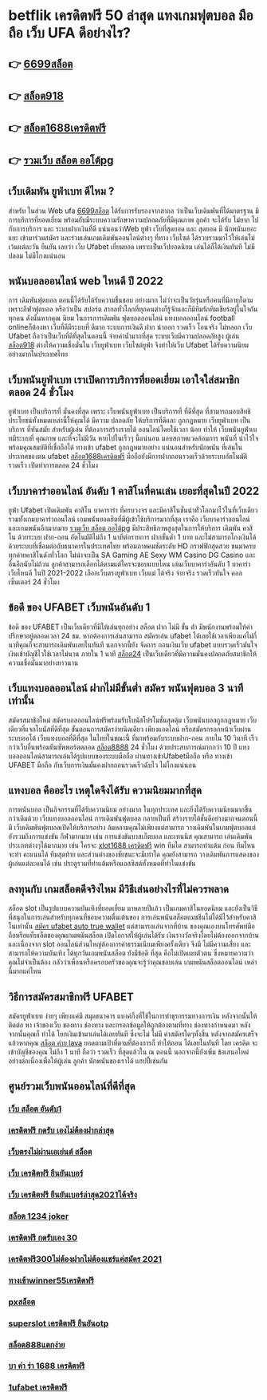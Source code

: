# betflik เครดิตฟรี 50 ล่าสุด แทงเกมฟุตบอล มือถือ  เว็บ UFA  ดีอย่างไร?

## 👉 [6699สล็อต](https://mabet.net/)
## 👉 [สล็อต918](https://member.mabet.net/?action=login)
## 👉 [สล็อต1688เครดิตฟรี](https://mabet.net/credit-free-new/)
## 👉 [รวมเว็บ สล็อต ออโต้pg](https://mabet.net/credit-free-50/)

## เว็บเดิมพัน ยูฟ่าเบท ดีไหม ?

สำหรับ ในส่วน Web  ufa [6699สล็อต](https://member.mabet.net/?action=login) ได้รับการรับรองจากสากล ว่าเป็นเว็บเดิมพันที่ได้มาตรฐาน  มีการบริการที่ยอดเยี่ยม พร้อมกับมีระบบความรักษาความปลอดภัยที่มีคุณภาพ ลูกค้า  จะได้รับ ไม่ยาก ไปกับการบริการ  และ ระบบฝากเงินที่ดี  แน่นอนว่าWeb   ยูฟ่า   เว็บที่สุดยอด และ สุดยอด มี นักพนันเยอะแยะ   เข้ามาร่วมสมัคร และร่วมเล่นเกมเดิมพันออนไลน์ต่างๆ ที่ทาง เว็บไซต์ ได้รวบรวมมาไว้ให้เล่นไม่เว้นแต่ละวัน  ยืนยัน เลยว่า เว็บ Ufabet   เยี่ยมยอด  เพราะเป็นเว็ปยอดนิยม เล่นได้ก็ได้เงินทันที ไม่มีปลอม ไม่มีโกงแน่นอน

##  พนันบอลออนไลน์ web ไหนดี ปี 2022

การ เดิมพันฟุตบอล  ตอนนี้ได้รับได้รับความชื่นชอบ อย่างมาก ไม่ว่าจะเป็นวัยรุ่นหรือคนที่มีอายุก็ตาม เพราะกีฬาฟุตบอล หรือว่าเป็น สปอร์ต สากลทั่วโลกที่ทุกคนต่างก็รู้จักและก็มีทีมรักทีมเชียร์อยู่ในใจกันทุกคน ดังนั้นหากคุณ นิยม ในการการเดิมพัน ฟุตบอลออนไลน์ แทงบอลออนไลน์ football onlineก็ต้องหา เว็บที่ดีมีระบบที่ ดีมาก ระบบการเงินดี  ฝาก   นำออก รวดเร็ว  โอนจริง ไม่หลอก เว็บ Ufabet ถือว่าเป็นเว็บที่ดีที่สุดในตอนนี้ จ่ายค่าน้ำมากที่สุด ระบบเว็บมีความปลอดภัยสูง  ผู้เล่น [สล็อต918](https://mabet.net/credit-free-new/) ต่างให้ความเชื่อมั่นใน เว็บยูฟ่าเบท เว็บไซต์ยูฟ่า จึงทำให้เว็บ Ufabet ได้รับความนิยมอย่างมากในประเทศไทย

##  เว็บพนันยูฟ่าเบท เราเปิดการบริการที่ยอดเยี่ยม  เอาใจใส่สมาชิกตลอด 24 ชั่วโมง

 ยูฟ่าเบท  เป็นบริการที่ มั่นคงที่สุด เพราะ เว็บพนันยูฟ่าเบท เป็นบริการที่ ที่ดีที่สุด ที่สามารถมอบสิทธิประโยชน์ทั้งหมดเหล่านี้ให้คุณได้ มีความ ปลอดภัย ให้บริการที่ดีและ ถูกกฎหมาย  เว็บยูฟ่าเบท เป็นบริการ ที่ทันสมัย สำหรับผู้เล่น ที่ต้องการสร้างรายได้ ออนไลน์โดยใช้เวลา น้อย  ทำให้  เว็บพนันยูฟ่าเบทมีระบบที่ คุณภาพ และที่จะไม่มีวัน หายไปในเร็วๆ นี้แน่นอน มอบสภาพแวดล้อมการ พนันที่ น่าไว้ใจ พร้อมคุณสมบัติที่เชื่อถือได้  ทางเข้า ufabet   ถูกกฎหมายอย่าง แน่นอนสำหรับนักพนัน ที่เล่นในประเทศของตน  ufabet [สล็อต1688เครดิตฟรี](https://mabet.net/credit-free-50/) มือถือยังมีการฝากถอนรวดเร็วด้วยระบบอัตโนมัติ รวดเร็ว เปิดทำการตลอด 24 ชั่วโมง


## เว็บบาคาร่าออนไลน์ อันดับ 1 คาสิโนที่คนเล่น เยอะที่สุดในปี 2022

 ยูฟ่า Ufabet   เปิดเดิมพัน  คาสิโน บาคาราร่า ที่ครบวงจร และมีคาสิโนชั่นนำทั่วโลกมาไว้ในที่เว็บเดียว รวมทั้งเกมบาคาร่าออนไลน์ เกมพนันยอดฮิตที่มีผู้เข้าใช้บริการมากที่สุด เราคือ เว็บบาคาร่าออนไลน์  และเกมพนันอีกมากมาย [รวมเว็บ สล็อต ออโต้pg](https://bio.link/tisawago) มีประสิทธิภาพสูงสุดในการให้บริการ  เดิมพัน  คาสิโน ด้วยระบบ ฝาก-ถอน อัตโนมัติไม่ถึง 1 นาทีต่อรายการ ฝากขั้นต่ำ 1 บาท   และไม่สามารถโกงเงินได้ด้วยระบบที่เชื่อมต่อกับธนาคารในประเทศไทย พร้อมภาพคมชัดระดับ HD กราฟฟิกสุดสวย ขนมาครบทุกค่ายคาสิโนดังทั่วโลก ไม่น่าจะเป็น SA Gaming AE Sexy WM Casino DG Casino และอื่นอีกนับไม่ถ้วน ลูกค้าสามารถเลือกได้ตามแต่ใครจะชอบแบบไหน เล่นเว็บบาคาร่าอันดับ 1  บาคาร่าเว็บไหนดี  ในปี 2021-2022 เลือกเว็บตรงยูฟ่าเบท  เว็บแม่ ได้จริง จ่ายจริง รวดเร็วทันใจ คอลเซ็นเตอร์ 24 ชั่วโมง


## ข้อดี ของ UFABET เว็บพนันอันดับ 1

ข้อดี ของ UFABET เป็นเว็บเดียวที่มีให้เล่นทุกอย่าง  สล็อต ฝาก ไม่มี ขั้น ต่ํา มีพนักงานพร้อมให้คำปรึกษาอยู่ตลอดเวลา 24 ชม. หากต้องการเล่นสามารถ  สมัครเล่น ufabet  ได้เลยใช้เวลาเพียงแค่ไม่กี่นาทีคุณก็จะสามารถเดิมพันเลยในทันที นอกจากนี้ยัง จัดการ  ถอนเงินเว็บ ufabet  แบบรวดเร็วมันใจเงินเข้าบัญชีไวใช้เวลาไม่นาน ภายใน 1 นาที [สล็อต24](https://mabet.net/register/) เป็นเว็บเดียวที่มีความมั่นคงปลอดภัยสมาชิกให้ความเชื่อมั่นมาอย่างยาวนาน


## เว็บแทงบอลออนไลน์ ฝากไม่มีขั้นต่ำ สมัคร พนันฟุตบอล  3 นาทีเท่านั้น

สมัครสมาชิกใหม่ สมัครบอลออนไลน์ฟรีพร้อมรับโบนัสโปรโมชั่นสุดคุ้ม เว็บพนันบอลถูกกฎหมาย เว็บเดียวที่แจกโบนัสที่ดีที่สุด ขั้นตอนการสมัครง่ายนิดเดียว เพียงแอดไลน์ หรือสมัครกรอกหน้าเว็บผ่านระบบออโต้ เว็บแทงบอลที่ดีที่สุด  ในไทยในขณะนี้ ที่มาพร้อมกับระบบฝาก-ถอน ภายใน 10 วินาที เร็วกว่าเว็บอื่นพร้อมทีมซัพพอร์ตตลอด [สล็อต8888](https://mabet.net/pg-slot-credit-free/) 24 ชั่วโมง ด้วยประสบการณ์มากกว่า 10 ปี แทงบอลออนไลน์สามารถเล่นได้รูปแบบของระบบมือถือ ผ่านทางเข้าUfabetมือถือ หรือ  ทางเข้า UFABET มือถือ กับเว็บการเงินมั่นคงฝากถอนรวดเร็วฉับไว ไม่โกงแน่นอน


##  แทงบอล คืออะไร  เหตุใดจึงได้รับ ความนิยมมากที่สุด

 การพนันบอล  เป็นกิจกรรมที่ได้รับความนิยม  อย่างมาก ในทุกประเทศ และยิ่งได้รับความนิยมมากขึ้นกว่าเดิมด้วย เว็บแทงบอลออนไลน์ การเดิมพันฟุตบอล กลายเป็นที่ สร้างรายได้ชั้นดีอย่างมากจนตอนนี้มี  เว็บเดิมพันฟุตบอลเปิดให้บริการอย่าง ล้มหลามคุณไม่เพียงแต่สามารถ วางเดิมพันในเกมฟุตบอลแต่ยังรวมถึงการแข่งขัน กีฬามากมาย  เช่น การแข่งขันบาสเก็ตบอล และเทนนิส คุณสามารถ เล่นเดิมพันประเภทต่างๆได้มากมาย  เช่น ใครจะ [xlot1688 เครดิตฟรี](https://member.mabet.net/?action=login) win ทีมใด สามารถทำแต้ม ก่อน ทีมไหนจะทำ คะแนนได้ ทีมสุดท้าย และส่วนต่างของชัยชนะจะมีเท่าใด คุณยังสามารถ วางเดิมพันการแสดงของผู้เล่นแต่ละคนได้ เช่น ประตูรวมที่ทำแต้มหรือแอสซิสต์ทั้งหมดที่ทำในแข่งขัน

## ลงทุนกับ เกมสล็อตดีจริงไหม มีวิธีเล่นอย่างไรที่ไม่ควรพลาด

 สล็อต slot เป็นรูปแบบความบันเทิงที่ยอดเยี่ยม มาหลายปีแล้ว เป็นเกมคาสิโนยอดนิยม และยังเป็นวิธีที่สนุกในการเล่นสำหรับทุกคนที่ชอบความตื่นเต้นของ การเล่นพนันสล็อตแมชชีนไม่ได้มีไว้สำหรับคาสิโนเท่านั้น [สมัคร ufabet auto true wallet](https://mabet.net/register/) แต่สามารถเล่นจากที่บ้าน ของคุณเองบนโทรศัพท์มือถือหรือแท็บเล็ตของคุณเกมพนันสล็อต เปิดโอกาสให้ผู้เล่นได้รับ เงินรางวัลจริงโดยไม่ต้องออกจากบ้าน และเนื่องจาก slot ออนไลน์ส่วนใหญ่ต้องการค่าธรรมเนียมเพียงครั้งเดียว จึงมี ไม่มีความเสี่ยง และสามารถให้ความบันเทิง  ได้ทุกวันเกมพนันสล็อต  ยังมีข้อดี ที่สุด คือไม่เปิดเผยตัวตน ซึ่งหมายความว่าคุณไม่จำเป็นต้อง กลัวว่าเพื่อนหรือครอบครัวของคุณจะรู้ว่าคุณชอบเล่น เกมพนันสล็อตออนไลน์ เหล่านี้มากแค่ไหน


## วิธีการสมัครสมาชิกฟรี  UFABET  

สมัครยูฟ่าเบท ง่ายๆ  เพียงแค่มี  สมุดธนาคาร  แบงค์กิ้งที่ใช้ในการทำธุรกรรมทางการเงิน หลังจากนั้นให้ติดต่อ หา เจ้าของเว็บ ของทาง  ช่องทาง และกรอกข้อมูลให้ถูกต้องตามที่ทาง ช่องทางกำหนดมา หลังจากนั้นคุณก็ ทำได้  โยกเงินเข้ามาเล่นได้เลยทันที ซึ่งจะไม่ ไม่มี ค่าสมัครใดๆทั้งสิ้น หลังจากสมัครเสร็จแล้วหากคุณ [สล็อต ค่าย lava](https://mabet.net/credit-free-100/) ยอดตามเป้าที่ตามที่ต้องการก็  ทำให้ถอน ได้เลยในทันที โดย เครดิต จะเข้าบัญชีของคุณ  ไม่ถึง  1 นาที ถือว่า รวดเร็ว ที่สุดแล้วใน ณ ตอนนี้ นอกจากนี้ยังเพิ่ม ข้อเสนอใหม่ อย่างต่อเนื่องเพื่อให้ผู้เล่น ลูกค้า นักพนันของเราได้ แฮปปี้เช่นกัน

## ศูนย์รวมเว็บพนันออนไลน์ที่ดีที่สุด

### [เว็บ สล็อต อันดับ1](https://atom.io/themes/สล็อตเว็บแม่%20MABET.net%20เครดิตฟรี%20กดรับเอง%202565%20008%20สล็อต%20สล็อตแตกหนัก%2020รับ100)
### [เครดิตฟรี กดรับ เองไม่ต้องฝากล่าสุด](https://atom.io/themes/สล็อตเว็บแม่%20MABET.net%20สล็อต%209999%20008%20สล็อต%20สล็อตแตกหนัก%2020รับ100)
### [เว็บตรงไม่ผ่านเอเย่นต์ สล็อต](https://atom.io/themes/สล็อตเว็บแม่%20MABET.net%20pg168%20เครดิตฟรี%2050%20008%20สล็อต%20สล็อตแตกหนัก%2020รับ100)
### [เว็บ เครดิตฟรี ยืนยันเบอร์](https://atom.io/themes/สล็อตเว็บแม่%20MABET.net%20โจ๊กเกอร์123เครดิตฟรี%20008%20สล็อต%20สล็อตแตกหนัก%2020รับ100)
### [เว็บ เครดิตฟรี ยืนยันเบอร์ล่าสุด2021ได้จริง](https://atom.io/themes/สล็อตเว็บแม่%20MABET.net%20wwpok9%20เครดิตฟรี%20008%20สล็อต%20สล็อตแตกหนัก%2020รับ100)
### [สล็อต 1234 joker](https://atom.io/themes/สล็อตเว็บแม่%20MABET.net%20เว็บ%20เครดิตฟรี%20ยืนยันเบอร์ล่าสุด2021%20ฟรี%20008%20สล็อต%20สล็อตแตกหนัก%2020รับ100)
### [เครดิตฟรี กดรับเอง 30](https://atom.io/themes/สล็อตเว็บแม่%20MABET.net%20สล็อต%20wallet%20เครดิตฟรี50%20008%20สล็อต%20สล็อตแตกหนัก%2020รับ100)
### [เครดิตฟรี300ไม่ต้องฝากไม่ต้องแชร์แค่สมัคร 2021](https://atom.io/themes/สล็อตเว็บแม่%20MABET.net%20สล็อต%20มงกุฎ%20008%20สล็อต%20สล็อตแตกหนัก%2020รับ100)
### [ทางเข้าwinner55เครดิตฟรี](https://atom.io/themes/สล็อตเว็บแม่%20MABET.net%20สล็อต1668%20008%20สล็อต%20สล็อตแตกหนัก%2020รับ100)
### [pxสล็อต](https://atom.io/themes/สล็อตเว็บแม่%20MABET.net%20เครดิตฟรี%20ไม่ต้องฝาก%20ไม่ต้องแชร์%20แค่สมัคร%20ใหม่ล่าสุด%20008%20สล็อต%20สล็อตแตกหนัก%2020รับ100)
### [superslot เครดิตฟรี ยืนยันotp](https://atom.io/themes/สล็อตเว็บแม่%20MABET.net%20ทางเข้า%20สล็อต%20789%20008%20สล็อต%20สล็อตแตกหนัก%2020รับ100)
### [สล็อต888แตกง่าย](https://atom.io/themes/สล็อตเว็บแม่%20MABET.net%20สล็อต%20world1688%20008%20สล็อต%20สล็อตแตกหนัก%2020รับ100)
### [บา ค่า ร่า 1688 เครดิตฟรี](https://atom.io/themes/สล็อตเว็บแม่%20MABET.net%20รวม%20superslot%20เครดิตฟรี%2050%20ไม่ต้องแชร์%20008%20สล็อต%20สล็อตแตกหนัก%2020รับ100)
### [1ufabet เครดิตฟรี](https://atom.io/themes/สล็อตเว็บแม่%20MABET.net%20up2uสล็อต%20008%20สล็อต%20สล็อตแตกหนัก%2020รับ100)